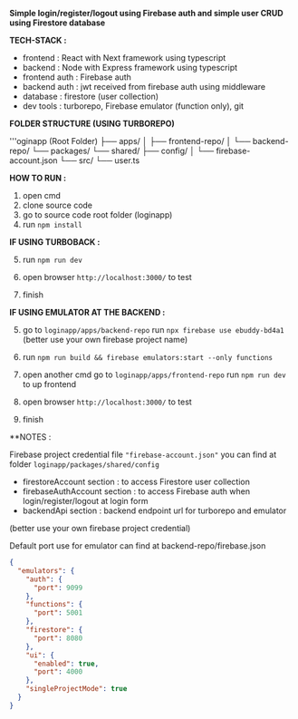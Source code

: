 **Simple login/register/logout using Firebase auth
and simple user CRUD using Firestore database**

**TECH-STACK :**

- frontend : React with Next framework using typescript
- backend : Node with Express framework using typescript
- frontend auth : Firebase auth
- backend auth : jwt received from firebase auth using middleware
- database : firestore (user collection)
- dev tools : turborepo, Firebase emulator (function only), git

**FOLDER STRUCTURE (USING TURBOREPO)**

'''oginapp (Root Folder)
├── apps/
│   ├── frontend-repo/
│   └── backend-repo/
└── packages/
└── shared/
├── config/
│   └── firebase-account.json
└── src/
└── user.ts

**HOW TO RUN :**

1. open cmd
2. clone source code
3. go to source code root folder (loginapp)
4. run `npm install`

**IF USING TURBOBACK :**

5. run `npm run dev`

6. open browser `http://localhost:3000/` to test

7. finish

**IF USING EMULATOR AT THE BACKEND :**

5. go to `loginapp/apps/backend-repo` run `npx firebase use ebuddy-bd4a1`
   (better use your own firebase project name)

6. run `npm run build && firebase emulators:start --only functions`

7. open another cmd go to `loginapp/apps/frontend-repo` run `npm run dev` to up frontend

8. open browser `http://localhost:3000/` to test

9. finish

**NOTES : 

Firebase project credential file `"firebase-account.json"` you can find at folder 
`loginapp/packages/shared/config` 

- firestoreAccount section : to access Firestore user collection
- firebaseAuthAccount section : to access Firebase auth when login/register/logout at login form
- backendApi section : backend endpoint url for turborepo and emulator

(better use your own firebase project credential)

Default port use for emulator can find at backend-repo/firebase.json 

```json
{
  "emulators": {
    "auth": {
      "port": 9099
    },
    "functions": {
      "port": 5001
    },
    "firestore": {
      "port": 8080
    },
    "ui": {
      "enabled": true,
      "port": 4000
    },
    "singleProjectMode": true
  }
}

